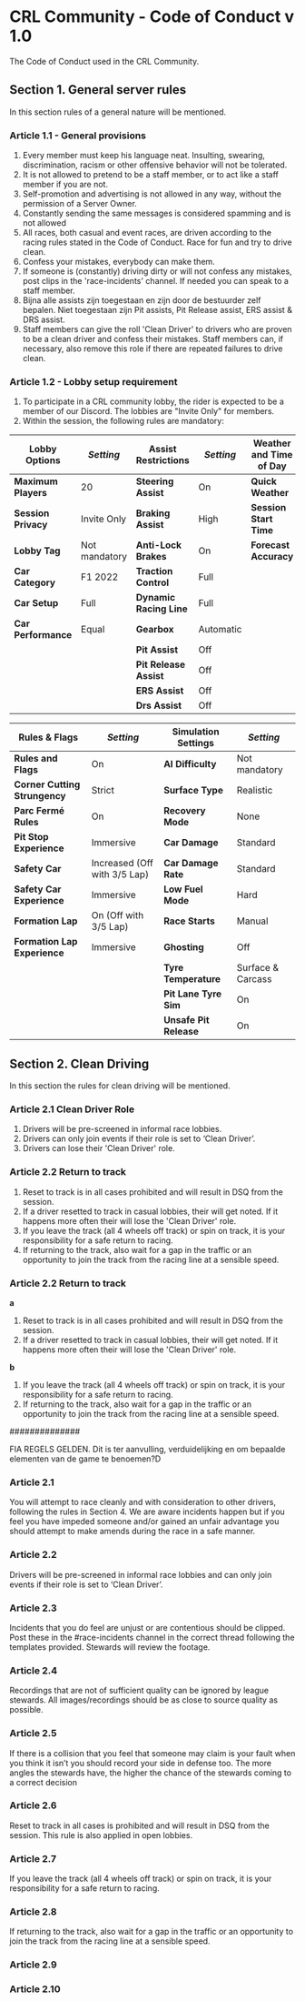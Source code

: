 # CRL Community - Code of Conduct v 1.0
The Code of Conduct used in the CRL Community.

## Section 1. General server rules
In this section rules of a general nature will be mentioned.

### Article 1.1 - General provisions

1. Every member must keep his language neat. Insulting, swearing, discrimination, racism or other offensive behavior will not be tolerated.
2. It is not allowed to pretend to be a staff member, or to act like a staff member if you are not.
3. Self-promotion and advertising is not allowed in any way, without the permission of a Server Owner.
4. Constantly sending the same messages is considered spamming and is not allowed
5. All races, both casual and event races, are driven according to the racing rules stated in the Code of Conduct. Race for fun and try to drive clean.
6. Confess your mistakes, everybody can make them.
7. If someone is (constantly) driving dirty or will not confess any mistakes, post clips in the 'race-incidents' channel. If needed you can speak to a staff member.
8. Bijna alle assists zijn toegestaan en zijn door de bestuurder zelf bepalen. Niet toegestaan zijn Pit assists, Pit Release assist, ERS assist & DRS assist.
9. Staff members can give the roll 'Clean Driver' to drivers who are proven to be a clean driver and confess their mistakes. Staff members can, if necessary, also remove this role if there are repeated failures to drive clean.

### Article 1.2 - Lobby setup requirement
1. To participate in a CRL community lobby, the rider is expected to be a member of our Discord. The lobbies are "Invite Only" for members.
2. Within the session, the following rules are mandatory:

| **Lobby Options** | *Setting*  | **Assist Restrictions** | *Setting*  | **Weather and Time of Day** | *Setting*  |
|---|---|---|---|---|---|
|  **Maximum Players** |  20  |  **Steering Assist** |  On  |  **Quick Weather** |  Dynamic  |
| **Session Privacy**  |  Invite Only  | **Braking Assist**  |  High  | **Session Start Time**  |  Realistic  |
| **Lobby Tag**  |  Not mandatory  | **Anti-Lock Brakes**  |  On  | **Forecast Accuracy**  |  Approximate  |
| **Car Category**  |  F1 2022  | **Traction Control**  |  Full  |    |    |
| **Car Setup**  |  Full  | **Dynamic Racing Line**  |  Full  |    |    |
| **Car Performance**  |  Equal  | **Gearbox**  |  Automatic  |    |    |
|    |    | **Pit Assist**  |  Off  |    |    |
|    |    | **Pit Release Assist**  |  Off  |    |    |
|    |    | **ERS Assist**  |  Off  |    |    |
|    |    | **Drs Assist**  |  Off  |    |    |

| **Rules & Flags** | *Setting*  | **Simulation Settings** | *Setting*  |
|---|---|---|---|
|  **Rules and Flags** |  On  |  **AI Difficulty** |  Not mandatory  |
| **Corner Cutting Strungency**  |  Strict  | **Surface Type**  |  Realistic  |
| **Parc Fermé Rules**  |  On  | **Recovery Mode**  |  None  |
| **Pit Stop Experience**  |  Immersive  | **Car Damage**  |  Standard  |
| **Safety Car**  |  Increased (Off with 3/5 Lap)  | **Car Damage Rate**  |  Standard  |
| **Safety Car Experience**  |  Immersive  | **Low Fuel Mode**  |  Hard  |
| **Formation Lap**  |  On (Off with 3/5 Lap)  | **Race Starts**  |  Manual  |
| **Formation Lap Experience**  |  Immersive  | **Ghosting**  |  Off  |
|    |    | **Tyre Temperature**  |  Surface & Carcass  |
|    |    | **Pit Lane Tyre Sim**  |  On  |
|    |    | **Unsafe Pit Release**  |  On  |


## Section 2. Clean Driving
In this section the rules for clean driving will be mentioned.

### Article 2.1 Clean Driver Role
1. Drivers will be pre-screened in informal race lobbies.
2. Drivers can only join events if their role is set to ‘Clean Driver’.
3. Drivers can lose their 'Clean Driver' role.

### Article 2.2 Return to track
1. Reset to track is in all cases prohibited and will result in DSQ from the session.
2. If a driver resetted to track in casual lobbies, their will get noted. If it happens more often their will lose the 'Clean Driver' role.
3. If you leave the track (all 4 wheels off track) or spin on track, it is your responsibility for a safe return to racing.
4. If returning to the track, also wait for a gap in the traffic or an opportunity to join the track from the racing line at a sensible speed.


### Article 2.2 Return to track
**a**
1. Reset to track is in all cases prohibited and will result in DSQ from the session.
2. If a driver resetted to track in casual lobbies, their will get noted. If it happens more often their will lose the 'Clean Driver' role.

**b**
1. If you leave the track (all 4 wheels off track) or spin on track, it is your responsibility for a safe return to racing.
2. If returning to the track, also wait for a gap in the traffic or an opportunity to join the track from the racing line at a sensible speed.


##############

FIA REGELS GELDEN. Dit is ter aanvulling, verduidelijking en om bepaalde elementen van de game te benoemen?D


### Article 2.1 
You will attempt to race cleanly and with consideration to other drivers, following the rules in
Section 4.
We are aware incidents happen but if you feel you have impeded someone and/or gained an unfair
advantage you should attempt to make amends during the race in a safe manner.

### Article 2.2
Drivers will be pre-screened in informal race lobbies and can only join events if their role is set to ‘Clean Driver’.

### Article 2.3
Incidents that you do feel are unjust or are contentious should be clipped. Post these in the #race-incidents channel in the correct thread following the templates provided. Stewards will review the footage.

### Article 2.4
Recordings that are not of sufficient quality can be ignored by league stewards. All
images/recordings should be as close to source quality as possible.

### Article 2.5
If there is a collision that you feel that someone may claim is your fault when you think it isn’t
you should record your side in defense too. The more angles the stewards have, the higher the
chance of the stewards coming to a correct decision

### Article 2.6
Reset to track in all cases is prohibited and will result in DSQ from the session. This rule is also applied in open lobbies. 


### Article 2.7
If you leave the track (all 4 wheels off track) or spin on track, it is your responsibility for a safe
return to racing.

### Article 2.8
If returning to the track, also wait for a gap in the traffic or an opportunity to join the track
from the racing line at a sensible speed.

### Article 2.9

### Article 2.10
